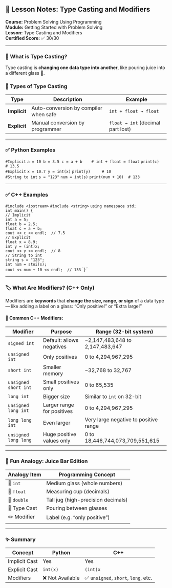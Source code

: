 ## 🧠 Lesson Notes: Type Casting and Modifiers

**Course:** Problem Solving Using Programming  
**Module:** Getting Started with Problem Solving  
**Lesson:** Type Casting and Modifiers  
**Certified Score:** ✅ 30/30

---

### 🔄 What is Type Casting?

Type casting is **changing one data type into another**, like pouring juice into a different glass 🍹.

### 📌 Types of Type Casting

|Type|Description|Example|
|---|---|---|
|**Implicit**|Auto-conversion by compiler when safe|`int + float → float`|
|**Explicit**|Manual conversion by programmer|`float → int` (decimal part lost)|

---

### ✅ Python Examples

`#Implicit` 
`a = 10 b = 3.5 c = a + b    # int + float = float` 
`print(c)     # 13.5`  
`#Explicit` 
`x = 10.7 y = int(x)` 
`print(y)     # 10`  
`#String to int` 
`s = "123"` 
`num = int(s)` 
`print(num + 10)  # 133`

---

### ✅ C++ Examples

`#include <iostream>` 
`#include <string>` 
`using namespace std;`  
`int main() {`     
`// Implicit`     
`int a = 5;`     
`float b = 2.5;`     
`float c = a + b;`     
`cout << c << endl;  // 7.5`      
`// Explicit`     
`float x = 8.9;`     
`int y = (int)x;`     
`cout << y << endl;  // 8`      
`// String to int`     
`string s = "123";`     
`int num = stoi(s);`     
`cout << num + 10 << endl;  // 133` 
`}``

---

### 🏷️ What Are Modifiers? (C++ Only)

Modifiers are **keywords** that **change the size, range, or sign** of a data type — like adding a label on a glass: “Only positive!” or “Extra large!”

#### 🧾 Common C++ Modifiers:

|Modifier|Purpose|Range (32-bit system)|
|---|---|---|
|`signed int`|Default: allows negatives|−2,147,483,648 to 2,147,483,647|
|`unsigned int`|Only positives|0 to 4,294,967,295|
|`short int`|Smaller memory|−32,768 to 32,767|
|`unsigned short int`|Small positives only|0 to 65,535|
|`long int`|Bigger size|Similar to `int` on 32-bit|
|`unsigned long int`|Larger range for positives|0 to 4,294,967,295|
|`long long int`|Even larger|Very large negative to positive range|
|`unsigned long long`|Huge positive values only|0 to 18,446,744,073,709,551,615|

---

### 🍹 Fun Analogy: Juice Bar Edition

|Analogy Item|Programming Concept|
|---|---|
|🥤 `int`|Medium glass (whole numbers)|
|🧃 `float`|Measuring cup (decimals)|
|🍼 `double`|Tall jug (high-precision decimals)|
|🔄 Type Cast|Pouring between glasses|
|✏️ Modifier|Label (e.g. “only positive”)|

---

### ✨ Summary

| Concept       | Python          | C++                                 |
| ------------- | --------------- | ----------------------------------- |
| Implicit Cast | Yes             | Yes                                 |
| Explicit Cast | `int(x)`        | `(int)x`                            |
| Modifiers     | ❌ Not Available | ✅ `unsigned`, `short`, `long`, etc. |